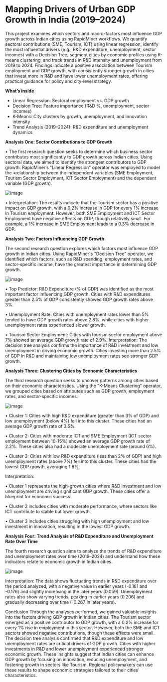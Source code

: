 # Mapping Drivers of Urban GDP Growth in India (2019–2024)

This project examines which sectors and macro-factors most influence GDP growth across Indian cities using RapidMiner workflows. We quantify sectoral contributions (SME, Tourism, ICT) using linear regression, identify the most influential drivers (e.g., R&D expenditure, unemployment, sector incomes) with a Decision Tree, segment cities by economic profiles using K-means clustering, and track trends in R&D intensity and unemployment from 2019 to 2024. Findings indicate a positive association between Tourism employment and GDP growth, with consistently stronger growth in cities that invest more in R&D and have lower unemployment rates, offering practical guidance for policy and city-level strategy.

**What’s inside**
- Linear Regression: Sectoral employment vs. GDP growth  
- Decision Tree: Feature importance (R&D %, unemployment, sector incomes)  
- K-Means: City clusters by growth, unemployment, and innovation intensity  
- Trend Analysis (2019–2024): R&D expenditure and unemployment dynamics

**Analysis One: Sector Contributions to GDP Growth**

•	The first research question seeks to determine which business sector contributes most significantly to GDP growth across Indian cities. Using sectoral data, we aimed to identify the strongest contributors to GDP growth. RapidMiner’s "Linear Regression" operator was employed to model the •relationship between the independent variables (SME Employment, Tourism Sector Employment, ICT Sector Employment) and the dependent variable (GDP growth).

![image](https://github.com/user-attachments/assets/dd9754af-d0b5-4d25-88f4-41cec9c52f44)

•	Interpretation: The results indicate that the Tourism sector has a positive impact on GDP growth, with a 0.2% increase in GDP for every 1% increase in Tourism employment. However, both SME Employment and ICT Sector Employment have negative effects on GDP, though relatively small. For example, a 1% increase in SME Employment leads to a 0.3% decrease in GDP.

**Analysis Two: Factors Influencing GDP Growth**

The second research question explores which factors most influence GDP growth in Indian cities. Using RapidMiner's "Decision Tree" operator, we identified which factors, such as R&D spending, employment rates, and sector-specific income, have the greatest importance in determining GDP growth.

![image](https://github.com/user-attachments/assets/4fb4a8fc-dc71-4644-b894-2af8bf1999c5)

•	Top Predictor: R&D Expenditure (% of GDP) was identified as the most important factor influencing GDP growth. Cities with R&D expenditures greater than 2.5% of GDP consistently showed GDP growth rates above 3%.

•	Unemployment Rate: Cities with unemployment rates lower than 5% tended to have GDP growth rates above 2.8%, while cities with higher unemployment rates experienced slower growth.

•	Tourism Sector Employment: Cities with tourism sector employment above 7% showed an average GDP growth rate of 2.9%.
Interpretation: The decision tree analysis confirms the importance of R&D investment and low unemployment in driving economic growth. Cities investing more than 2.5% of GDP in R&D and maintaining low unemployment rates see stronger GDP growth.


**Analysis Three: Clustering Cities by Economic Characteristics**

The third research question seeks to uncover patterns among cities based on their economic characteristics. Using the "K-Means Clustering" operator, we grouped cities based on attributes such as GDP growth, employment rates, and sector-specific incomes.

![image](https://github.com/user-attachments/assets/b2009afa-8644-4253-a314-956b5586dbd4)

•	Cluster 1: Cities with high R&D expenditure (greater than 3% of GDP) and low unemployment (below 4%) fell into this cluster. These cities had an average GDP growth rate of 3.5%.

•	Cluster 2: Cities with moderate ICT and SME Employment (ICT sector employment between 10-15%) showed an average GDP growth rate of 2.2%. These cities also had a moderate unemployment rate (around 6%).

•	Cluster 3: Cities with low R&D expenditure (less than 2% of GDP) and high unemployment rates (above 7%) fell into this cluster. These cities had the lowest GDP growth, averaging 1.8%.
 
 Interpretation:
 
•	Cluster 1 represents the high-growth cities where R&D investment and low unemployment are driving significant GDP growth. These cities offer a blueprint for economic success.

•	Cluster 2 includes cities with moderate performance, where sectors like ICT contribute to stable but lower growth.

•	Cluster 3 includes cities struggling with high unemployment and low investment in innovation, resulting in the lowest GDP growth.


**Analysis Four: Trend Analysis of R&D Expenditure and Unemployment Rate Over Time**

The fourth research question aims to analyze the trends of R&D expenditure and unemployment rates over time (2019–2024) and understand how these indicators relate to economic growth in Indian cities.

![image](https://github.com/user-attachments/assets/b7eefe48-372b-4dfc-8052-bb4e2b61d253)

Interpretation: The data shows fluctuating trends in R&D expenditure over the period analyzed, with a negative value in earlier years (-0.181 and -0.176) and slightly increasing in the later years (0.059). Unemployment rates also show varying trends, peaking in earlier years (0.206) and gradually decreasing over time (-0.267 in later years).

Conclusion
Through the analyses performed, we gained valuable insights into the factors driving GDP growth in Indian cities. The Tourism sector emerged as a positive contributor to GDP growth, with a 0.2% increase for every 1% rise in employment in this sector. However, both the SME and ICT sectors showed negative contributions, though these effects were small. The decision tree analysis confirmed that R&D expenditure and low unemployment rates are critical drivers of GDP growth. Cities with higher investments in R&D and lower unemployment experienced stronger economic growth.
These insights suggest that Indian cities can enhance GDP growth by focusing on innovation, reducing unemployment, and fostering growth in sectors like Tourism. Regional policymakers can use these results to shape economic strategies tailored to their cities' characteristics.
